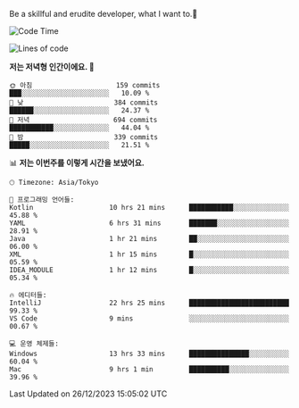 Be a skillful and erudite developer, what I want to.👶

<!--START_SECTION:waka-->
![Code Time](http://img.shields.io/badge/Code%20Time-382%20hrs%2035%20mins-blue)

![Lines of code](https://img.shields.io/badge/%EC%A0%80%EB%8A%94%20%EC%97%AC%ED%83%9C%EA%B9%8C%EC%A7%80%20-748.2%20thousand%20%EC%A4%84%EC%9D%98%20%EC%BD%94%EB%93%9C%EB%A5%BC%20%EC%9E%91%EC%84%B1%ED%96%88%EC%96%B4%EC%9A%94.-blue)

**저는 저녁형 인간이에요. 🦉** 

```text
🌞 아침                     159 commits         ███░░░░░░░░░░░░░░░░░░░░░░   10.09 % 
🌆 낮　                     384 commits         ██████░░░░░░░░░░░░░░░░░░░   24.37 % 
🌃 저녁                     694 commits         ███████████░░░░░░░░░░░░░░   44.04 % 
🌙 밤　                     339 commits         █████░░░░░░░░░░░░░░░░░░░░   21.51 % 
```


📊 **저는 이번주를 이렇게 시간을 보냈어요.** 

```text
🕑︎ Timezone: Asia/Tokyo

💬 프로그래밍 언어들: 
Kotlin                   10 hrs 21 mins      ███████████░░░░░░░░░░░░░░   45.88 % 
YAML                     6 hrs 31 mins       ███████░░░░░░░░░░░░░░░░░░   28.91 % 
Java                     1 hr 21 mins        ██░░░░░░░░░░░░░░░░░░░░░░░   06.00 % 
XML                      1 hr 15 mins        █░░░░░░░░░░░░░░░░░░░░░░░░   05.59 % 
IDEA_MODULE              1 hr 12 mins        █░░░░░░░░░░░░░░░░░░░░░░░░   05.34 % 

🔥 에디터들: 
IntelliJ                 22 hrs 25 mins      █████████████████████████   99.33 % 
VS Code                  9 mins              ░░░░░░░░░░░░░░░░░░░░░░░░░   00.67 % 

💻 운영 체제들: 
Windows                  13 hrs 33 mins      ███████████████░░░░░░░░░░   60.04 % 
Mac                      9 hrs 1 min         ██████████░░░░░░░░░░░░░░░   39.96 % 
```


 Last Updated on 26/12/2023 15:05:02 UTC
<!--END_SECTION:waka-->
